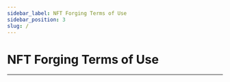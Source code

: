 ```yaml
---
sidebar_label: NF﻿T Forging Terms of Use
sidebar_position: 3
slug: /
---
```

# NF﻿T Forging Terms of Use

- - -